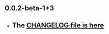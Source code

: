 ## 0.0.2-beta-1+3

- ## The [CHANGELOG file is here](https://tau.canardoux.xyz/doc-v9/changelog.html)

